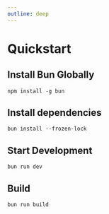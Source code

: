 ```yaml
---
outline: deep
---
```


# Quickstart

## Install Bun Globally

```
npm install -g bun
```

## Install dependencies

```
bun install --frozen-lock
```

## Start Development

```
bun run dev
```

## Build

```
bun run build
```
